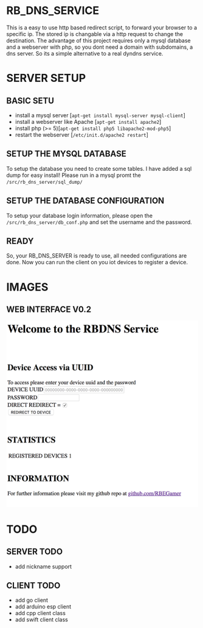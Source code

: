 # RB_DNS_SERVICE
This is a easy to use http based redirect script, to forward your browser to a specific ip.
The stored ip is changable via a http request to change the destination.
The advantage of this project requires only a mysql database and a webserver with php, so you dont need a domain with subdomains, a dns server. 
So its a simple alternative to a real dyndns service.

# SERVER SETUP

## BASIC SETU
* install a mysql server [`apt-get install mysql-server mysql-client`] 
* install a webserver like Apache [`apt-get install apache2`]
* install php (>= 5)[`apt-get install php5 libapache2-mod-php5`]
* restart the webserver [`/etc/init.d/apache2 restart`]

## SETUP THE MYSQL DATABASE
To setup the database you need to create some tables.
I have added a sql dump for easy install!
Please run in a mysql promt the `/src/rb_dns_server/sql_dump/`

## SETUP THE DATABASE CONFIGURATION
To setup your database login information, please open the `/src/rb_dns_server/db_conf.php` and set the username and the password.

## READY
So, your RB_DNS_SERVER is ready to use, all needed configurations are done.
Now you can run the client on you iot devices to register a device.


# IMAGES
## WEB INTERFACE V0.2
![Gopher image](/documentation/images/webui_v2.png)


# TODO

## SERVER TODO
* add nickname support

## CLIENT TODO
* add go client
* add arduino esp client
* add cpp client class
* add swift client class
